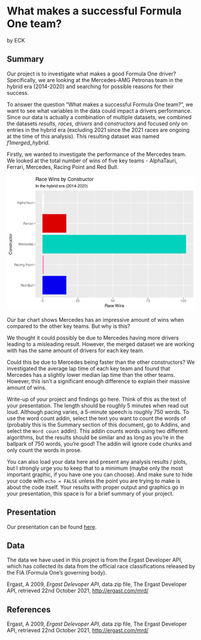 What makes a successful Formula One team?
================
by ECK

## Summary

Our project is to investigate what makes a good Formula One driver?
Specifically, we are looking at the Mercedes-AMG Petronas team in the
hybrid era (2014-2020) and searching for possible reasons for their
success.

To answer the question “What makes a successful Formula One team?”, we
want to see what variables in the data could impact a drivers
performance. Since our data is actually a combination of multiple
datasets, we combined the datasets *results, races, drivers* and
*constructors* and focused only on entries in the hybrid era (excluding
2021 since the 2021 races are ongoing at the time of this analysis).
This resulting dataset was named *f1merged_hybrid*.

Firstly, we wanted to investigate the performance of the Mercedes team.
We looked at the total number of wins of five key teams - AlphaTauri,
Ferrari, Mercedes, Racing Point and Red Bull.

![](README_files/figure-gfm/wins-bar-chart-1.png)<!-- -->

Our bar chart shows Mercedes has an impressive amount of wins when
compared to the other key teams. But why is this?

We thought it could possibly be due to Mercedes having more drivers
leading to a misleading result. However, the merged dataset we are
working with has the same amount of drivers for each key team.

Could this be due to Mercedes being faster than the other constructors?
We investigated the average lap time of each key team and found that
Mercedes has a slightly lower median lap time than the other teams.
However, this isn’t a significant enough difference to explain their
massive amount of wins.

Write-up of your project and findings go here. Think of this as the text
of your presentation. The length should be roughly 5 minutes when read
out loud. Although pacing varies, a 5-minute speech is roughly 750
words. To use the word count addin, select the text you want to count
the words of (probably this is the Summary section of this document, go
to Addins, and select the `Word count` addin). This addin counts words
using two different algorithms, but the results should be similar and as
long as you’re in the ballpark of 750 words, you’re good! The addin will
ignore code chunks and only count the words in prose.

You can also load your data here and present any analysis results /
plots, but I strongly urge you to keep that to a minimum (maybe only the
most important graphic, if you have one you can choose). And make sure
to hide your code with `echo = FALSE` unless the point you are trying to
make is about the code itself. Your results with proper output and
graphics go in your presentation, this space is for a brief summary of
your project.

## Presentation

Our presentation can be found [here](presentation/presentation.html).

## Data

The data we have used in this project is from the Ergast Developer API,
which has collected its data from the official race classifications
released by the FIA (Formula One’s governing body).

Ergast, A 2009, *Ergast Delevoper API*, data zip file, The Ergast
Developer API, retrieved 22nd October 2021, <http://ergast.com/mrd/>

## References

Ergast, A 2009, *Ergast Delevoper API*, data zip file, The Ergast
Developer API, retrieved 22nd October 2021, <http://ergast.com/mrd/>
